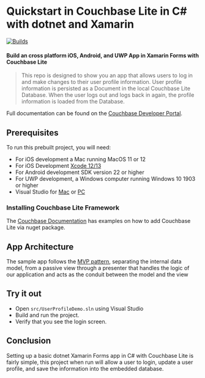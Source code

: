 # Quickstart in Couchbase Lite in C# with dotnet and Xamarin 

[![Builds](https://github.com/couchbase-examples/dotnet-xamarin-cblite-userprofile-standalone/actions/workflows/build.yaml/badge.svg?branch=main)](https://github.com/couchbase-examples/dotnet-xamarin-cblite-userprofile-standalone/actions/workflows/build.yaml)

#### Build an cross platform iOS, Android, and UWP App in Xamarin Forms with Couchbase Lite 

> This repo is designed to show you an app that allows users to log in and make changes to their user profile information.  User profile information is persisted as a Document in the local Couchbase Lite Database. When the user logs out and logs back in again, the profile information is loaded from the Database. 

Full documentation can be found on the [Couchbase Developer Portal](https://developer.couchbase.com/tutorial-quickstart-xamarin-forms-basic).


## Prerequisites
To run this prebuilt project, you will need:

- For iOS development a Mac running MacOS 11 or 12 
- For iOS Development [Xcode 12/13](https://apps.apple.com/us/app/xcode/id497799835?mt=12)
- For Android development SDK version 22 or higher
- For UWP development, a Windows computer running Windows 10 1903 or higher
- Visual Studio for [Mac](https://visualstudio.microsoft.com/vs/mac/) or [PC](https://visualstudio.microsoft.com/vs/)

### Installing Couchbase Lite Framework

The [Couchbase Documentation](https://docs.couchbase.com/couchbase-lite/3.0/csharp/gs-install.html) has examples on how to add Couchbase Lite via nuget package.

## App Architecture

The sample app follows the [MVP pattern](https://en.wikipedia.org/wiki/Model%E2%80%93view%E2%80%93presenter), separating the internal data model, from a passive view through a presenter that handles the logic of our application and acts as the conduit between the model and the view

## Try it out

* Open `src/UserProfileDemo.sln` using Visual Studio
* Build and run the project.
* Verify that you see the login screen.

## Conclusion

Setting up a basic dotnet Xamarin Forms app in C# with Couchbase Lite is fairly simple, this project when run will allow a user to login, update a user profile, and save the information into the embedded database.
